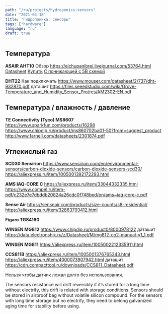 ```yaml
---
path: "/ru/projects/hydroponics-sensors"
date: "2021-04-18"
title: "Гидропоника: сенсоры"
tags: ["hardware"]
language: "ru"
draft: true
---
```


## Температура

**ASAIR AHT10**
Обзор https://elchupanibrei.livejournal.com/53764.html
[Datasheet](https://server4.eca.ir/eshop/AHT10/Aosong_AHT10_en_draft_0c.pdf)
[Купить](https://www.chipdip.ru/product1/8007154405)
[С понижающей с 5В схемой](https://aliexpress.ru/item/4000125526434.html)

**DHT22**
Как подключать https://www.mouser.com/datasheet/2/737/dht-932870.pdf
даташит https://files.seeedstudio.com/wiki/Grove-Temperature_and_Humidity_Sensor_Pro/res/AM2302-EN.pdf

## Температура / влажность / давление

**TE Connectivity (Tyco) MS8607**
https://www.sparkfun.com/products/16298
https://www.chipdip.ru/product/ms860702ba01-50?from=suggest_product
http://www.farnell.com/datasheets/2301874.pdf

## Углекислый газ

**SCD30 Sensirion**
https://www.sensirion.com/en/environmental-sensors/carbon-dioxide-sensors/carbon-dioxide-sensors-scd30/
https://aliexpress.ru/item/1005001392172293.html

**AMS IAQ-CORE C**
https://aliexpress.ru/item/33044332335.html
https://www.compel.ru/item-pdf/c232e7e7dbddb20824a26cdc0f748bed/pn/ams~iaq-core-c.pdf

**Sense Air**
https://senseair.com/products/size-counts/s8-residential/
https://aliexpress.ru/item/32863793412.html

**Figaro TGS4160**

**WINSEN MG812**
https://www.chipdip.ru/product0/8000978122
даташит https://data.electronshik.ru/z/Datasheet/M/mg812-co2-manual-v1_1.pdf

**WINSEN MG811**
https://aliexpress.ru/item/1005002212335911.html

**CCS811B**
https://aliexpress.ru/item/1005001376765343.html
https://aliexpress.ru/item/4000073907942.html
даташит https://cdn.compacttool.ru/downloads/CCS811_Datasheet.pdf

Нельзя чтобы датчик лежал долго без использования.

The sensors resistance will drift reversibly if it’s stored for a long time without electrify, this drift is related with storage conditions. Sensors should be stored in airproof bag without volatile silicon compound. For the sensors with long time storage but no electrify, they need to belong galvanized aging time for stability before using. 